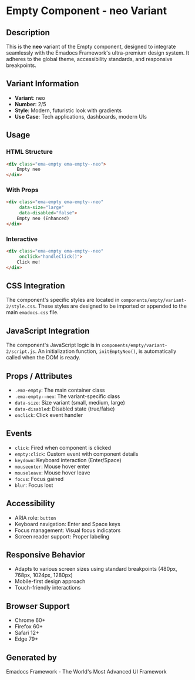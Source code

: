 # Empty Component - neo Variant

## Description
This is the **neo** variant of the Empty component, designed to integrate seamlessly with the Emadocs Framework's ultra-premium design system. It adheres to the global theme, accessibility standards, and responsive breakpoints.

## Variant Information
- **Variant**: neo
- **Number**: 2/5
- **Style**: Modern, futuristic look with gradients
- **Use Case**: Tech applications, dashboards, modern UIs

## Usage

### HTML Structure
```html
<div class="ema-empty ema-empty--neo">
    Empty neo
</div>
```

### With Props
```html
<div class="ema-empty ema-empty--neo" 
     data-size="large" 
     data-disabled="false">
    Empty neo (Enhanced)
</div>
```

### Interactive
```html
<div class="ema-empty ema-empty--neo" 
     onclick="handleClick()">
    Click me!
</div>
```

## CSS Integration
The component's specific styles are located in `components/empty/variant-2/style.css`. These styles are designed to be imported or appended to the main `emadocs.css` file.

## JavaScript Integration
The component's JavaScript logic is in `components/empty/variant-2/script.js`. An initialization function, `initEmptyNeo()`, is automatically called when the DOM is ready.

## Props / Attributes
- `.ema-empty`: The main container class
- `.ema-empty--neo`: The variant-specific class
- `data-size`: Size variant (small, medium, large)
- `data-disabled`: Disabled state (true/false)
- `onclick`: Click event handler

## Events
- `click`: Fired when component is clicked
- `empty:click`: Custom event with component details
- `keydown`: Keyboard interaction (Enter/Space)
- `mouseenter`: Mouse hover enter
- `mouseleave`: Mouse hover leave
- `focus`: Focus gained
- `blur`: Focus lost

## Accessibility
- ARIA role: `button`
- Keyboard navigation: Enter and Space keys
- Focus management: Visual focus indicators
- Screen reader support: Proper labeling

## Responsive Behavior
- Adapts to various screen sizes using standard breakpoints (480px, 768px, 1024px, 1280px)
- Mobile-first design approach
- Touch-friendly interactions

## Browser Support
- Chrome 60+
- Firefox 60+
- Safari 12+
- Edge 79+

## Generated by
Emadocs Framework - The World's Most Advanced UI Framework
